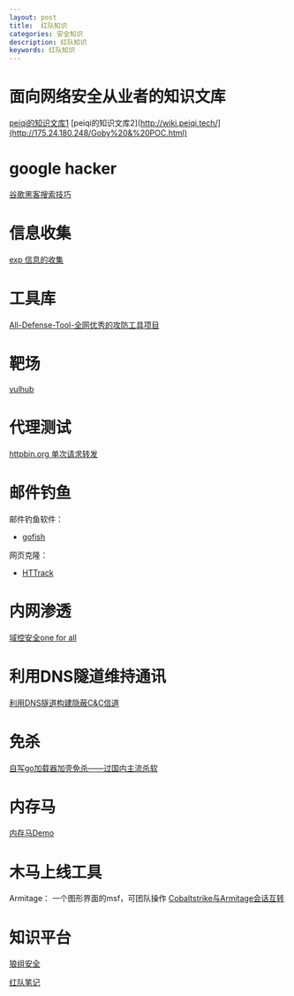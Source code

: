 ```yaml
---
layout: post
title:  红队知识
categories: 安全知识
description: 红队知识
keywords: 红队知识
---
```


# 面向网络安全从业者的知识文库


[peiqi的知识文库1](http://wiki.peiqi.tech/)
[peiqi的知识文库2](http://wiki.peiqi.tech/](http://175.24.180.248/Goby%20&%20POC.html)



# google hacker
[谷歌黑客搜索技巧](https://zhuanlan.zhihu.com/p/25295436)


# 信息收集
[exp 信息的收集](https://www.exploit-db.com/exploits/50996)

# 工具库

[All-Defense-Tool-全网优秀的攻防工具项目](https://github.com/guchangan1/All-Defense-Tool.git)


# 靶场
[vulhub](https://github.com/vulhub/vulhub)


# 代理测试
[httpbin.org 单次请求转发
](https://httpbin.org/#/Redirects/post_redirect_to)

# 邮件钓鱼

邮件钓鱼软件：

- [gofish](Gophish钓鱼测试)

网页克隆：

- [HTTrack](https://zhuanlan.zhihu.com/p/166353686)

# 内网渗透

[域控安全one for all
](https://github.com/JDArmy/DCSec.git)

# 利用DNS隧道维持通讯

[利用DNS隧道构建隐蔽C&C信道
](https://www.freebuf.com/articles/network/208242.html)

# 免杀
[自写go加载器加壳免杀——过国内主流杀软](https://cloud.tencent.com/developer/article/1901720)


# 内存马
[内存马Demo
](https://github.com/jweny/MemShellDemo.git)


# 木马上线工具

Armitage：
一个图形界面的msf，可团队操作
[Cobaltstrike与Armitage会话互转](https://www.cnblogs.com/J0o1ey/p/15712924.html)

# 知识平台

[狼组安全](https://wiki.wgpsec.org/knowledge/code-audit/java-code-base.html)

[红队笔记](https://github.com/biggerduck/RedTeamNotes)
